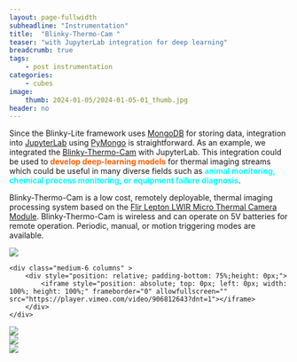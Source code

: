 ```yaml
---
layout: page-fullwidth
subheadline: "Instrumentation"
title:  "Blinky-Thermo-Cam "
teaser: "with JupyterLab integration for deep learning"
breadcrumb: true
tags:
    - post instrumentation
categories:
    - cubes
image:
    thumb: 2024-01-05/2024-01-05-01_thumb.jpg
header: no
---
```

Since the Blinky-Lite framework uses [MongoDB](https://www.mongodb.com/) for storing data, integration into [JupyterLab](https://jupyterlab.readthedocs.io/en/latest/) using [PyMongo](https://pymongo.readthedocs.io/en/stable/) is straightforward. As an example, we integrated the [Blinky-Thermo-Cam](https://github.com/Blinky-Lite/blinky-thermo-cam-cube) with JupyterLab. This integration could be used to <span style="color:#ff6100;font-weight: bold"> develop deep-learning models</span> for thermal imaging streams which could be useful in many diverse  fields such as <span style="color:cyan;font-weight: bold">animal monitoring, chemical process monitoring, or equipment failure diagnosis</span>. 

Blinky-Thermo-Cam is a low cost, remotely deployable, thermal imaging processing system based on the [Flir Lepton LWIR Micro Thermal Camera Module](https://www.flir.com/products/lepton/?vertical=microcam&segment=oem). Blinky-Thermo-Cam is wireless and can operate on 5V batteries for remote operation. Periodic, manual, or motion triggering modes are available.

<div class="row t30">
    <div class="medium-6 columns">
        <a href="{{ site.urlimg }}/2024-01-05/2024-01-05-02.jpg"><img src="{{ site.urlimg }}/2024-01-05/2024-01-05-02.jpg" ></a>
    </div>

    <div class="medium-6 columns" >
        <div style="position: relative; padding-bottom: 75%;height: 0px;">
            <iframe style="position: absolute; top: 0px; left: 0px; width: 100%; height: 100%;" frameborder="0" allowfullscreen="" src="https://player.vimeo.com/video/906812643?dnt=1"></iframe>
        </div>
    </div>
</div>
<div class="row t30">
    <div class="medium-4 columns">
         <a href="{{ site.urlimg }}/2024-01-05/2024-01-05-03.jpg"><img src="{{ site.urlimg }}/2024-01-05/2024-01-05-03.jpg" ></a>
    </div>
    <div class="medium-4 columns">
         <a href="{{ site.urlimg }}/2024-01-05/2024-01-05-05.png"><img src="{{ site.urlimg }}/2024-01-05/2024-01-05-05.png" ></a>
    </div>
    <div class="medium-4 columns">
         <a href="{{ site.urlimg }}/2024-01-05/2024-01-05-04.jpg"><img src="{{ site.urlimg }}/2024-01-05/2024-01-05-04.jpg" ></a>
    </div>
</div>
